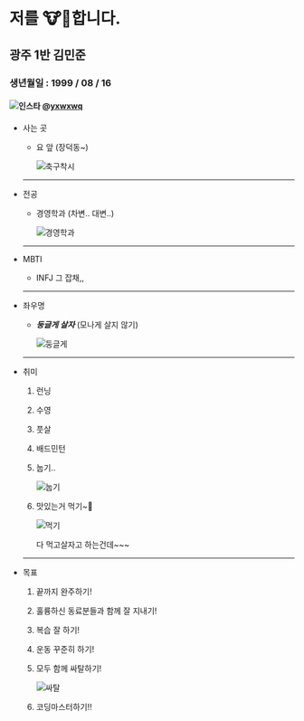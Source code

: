 # 저를 🐮🐶합니다.
## 광주 1반 김민준
### 생년월일 : 1999 / 08 / 16
#### ![인스타](https://image.telanganatoday.com/wp-content/uploads/2022/04/Instagram-rolls-out-new-messaging-features-and-more_V_jpg--442x260-4g.webp?sw=412&dsz=442x260&iw=412&p=false&r=2.625) @[yxwxwq](https://www.instagram.com/yxwxwq)




- 사는 곳
    - 요 앞 (장덕동~)

        ![축구착시](https://cdn.spochoo.com/news/photo/201707/19095_28500.jpg)
    ---
- 전공
    - 경영학과 (차변.. 대변..)
    
        ![경영학과](https://s3.orbi.kr/data/file/united2/55b5173289424f92839258cce09ad03d.jpeg)
    ---
- MBTI
    - INFJ 그 잡채,,
    ---
- 좌우명
    - ***둥글게 살자*** (모나게 살지 않기)
        
        ![둥글게](https://images.ddengle.com/files/attach/images/11334861/591/659/011/70dec10519c3c2a452e96f13e383419e.JPG)
    ---
- 취미
    1. 런닝
    2. 수영
    3. 풋살
    4. 배드민턴

    5. 눕기.. 

        ![눕기](https://post-phinf.pstatic.net/MjAyMDAzMTdfMjM5/MDAxNTg0NDEwMjk2NzM4.YSa2_p5ml755aIzLR-16LSJ0UA7dcDV9RDc0OvCGWT8g.Z0sBvxT59MGn2b-17mu6Bm8G-btJjXVVbk0SSOxbgaAg.PNG/2.png?type=w1200)
        
    6. 맛있는거 먹기~🥰 

        ![먹기](https://jjalbang.today/jjv2it.jpg)
        
        다 먹고살자고 하는건데~~~
    ---

- 목표
    1. 끝까지 완주하기!
    2. 훌륭하신 동료분들과 함께 잘 지내기!
    3. 복습 잘 하기!
    4. 운동 꾸준히 하기!

    5. 모두 함께 싸탈하기!

        ![싸탈](https://img1.daumcdn.net/thumb/R1280x0/?scode=mtistory2&fname=https%3A%2F%2Fblog.kakaocdn.net%2Fdn%2FbPmndL%2Fbtq1V2o0USb%2FKnW34zpj78VoBvflQiWkWK%2Fimg.png)

    6. 코딩마스터하기!!
